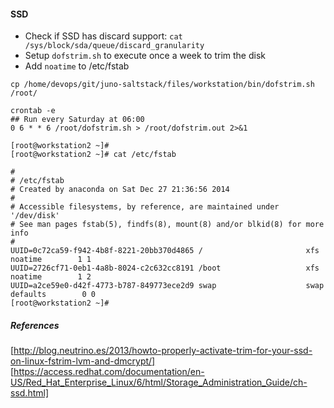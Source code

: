 
#### SSD

- Check if SSD has discard support: `cat /sys/block/sda/queue/discard_granularity`
- Setup `dofstrim.sh` to execute once a week to trim the disk
- Add `noatime` to /etc/fstab

```
cp /home/devops/git/juno-saltstack/files/workstation/bin/dofstrim.sh /root/

crontab -e
## Run every Saturday at 06:00
0 6 * * 6 /root/dofstrim.sh > /root/dofstrim.out 2>&1

[root@workstation2 ~]# 
[root@workstation2 ~]# cat /etc/fstab

#
# /etc/fstab
# Created by anaconda on Sat Dec 27 21:36:56 2014
#
# Accessible filesystems, by reference, are maintained under '/dev/disk'
# See man pages fstab(5), findfs(8), mount(8) and/or blkid(8) for more info
#
UUID=0c72ca59-f942-4b8f-8221-20bb370d4865 /                       xfs     noatime        1 1
UUID=2726cf71-0eb1-4a8b-8024-c2c632cc8191 /boot                   xfs     noatime        1 2
UUID=a2ce59e0-d42f-4773-b787-849773ece2d9 swap                    swap    defaults        0 0
[root@workstation2 ~]# 
```

##### References

[http://blog.neutrino.es/2013/howto-properly-activate-trim-for-your-ssd-on-linux-fstrim-lvm-and-dmcrypt/]
[https://access.redhat.com/documentation/en-US/Red_Hat_Enterprise_Linux/6/html/Storage_Administration_Guide/ch-ssd.html]



